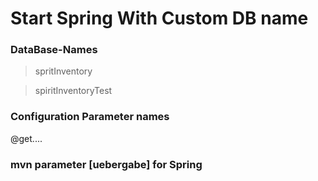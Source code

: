 Start Spring With Custom DB name
================================

### DataBase-Names

> spritInventory

> spiritInventoryTest

### Configuration Parameter names

@get....


### mvn parameter [uebergabe] for Spring

